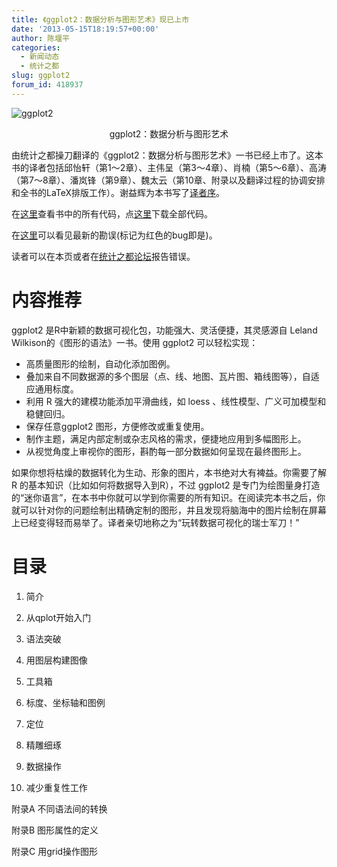 ```yaml
---
title: 《ggplot2：数据分析与图形艺术》现已上市
date: '2013-05-15T18:19:57+00:00'
author: 陈堰平
categories:
  - 新闻动态
  - 统计之都
slug: ggplot2
forum_id: 418937
---
```


![ggplot2](https://uploads.cosx.org/2013/05/ggplot2.jpg)

<p style='text-align: center'>ggplot2：数据分析与图形艺术</p>

由统计之都操刀翻译的《ggplot2：数据分析与图形艺术》一书已经上市了。这本书的译者包括邱怡轩（第1～2章）、主伟呈（第3～4章）、肖楠（第5～6章）、高涛（第7～8章）、潘岚锋（第9章）、魏太云（第10章、附录以及翻译过程的协调安排和全书的LaTeX排版工作）。谢益辉为本书写了[译者序](https://github.com/cosname/ggplot2-translation/blob/master/preface.md)。

<!--more-->

在[这里](http://t.cn/zT8K3n7)查看书中的所有代码，点[这里](https://github.com/cosname/ggplot2-translation/archive/master.zip)下载全部代码。

在[这里](http://t.cn/zHpXZFE)可以看见最新的勘误(标记为红色的bug即是)。

读者可以在本页或者在[统计之都论坛](https://cos.name/cn/topic/110682)报告错误。

# 内容推荐

ggplot2 是R中新颖的数据可视化包，功能强大、灵活便捷，其灵感源自 Leland Wilkison的《图形的语法》一书。使用 ggplot2 可以轻松实现：

- 高质量图形的绘制，自动化添加图例。
- 叠加来自不同数据源的多个图层（点、线、地图、瓦片图、箱线图等），自适应通用标度。
- 利用 R 强大的建模功能添加平滑曲线，如 loess 、线性模型、广义可加模型和稳健回归。
- 保存任意ggplot2 图形，方便修改或重复使用。
- 制作主题，满足内部定制或杂志风格的需求，便捷地应用到多幅图形上。
- 从视觉角度上审视你的图形，斟酌每一部分数据如何呈现在最终图形上。

如果你想将枯燥的数据转化为生动、形象的图片，本书绝对大有裨益。你需要了解 R 的基本知识（比如如何将数据导入到R），不过 ggplot2 是专门为绘图量身打造的“迷你语言”，在本书中你就可以学到你需要的所有知识。在阅读完本书之后，你就可以针对你的问题绘制出精确定制的图形，并且发现将脑海中的图片绘制在屏幕上已经变得轻而易举了。译者亲切地称之为“玩转数据可视化的瑞士军刀！”

# 目录

1. 简介
  
1. 从qplot开始入门
  
1. 语法突破
  
1. 用图层构建图像
  
1. 工具箱
  
1. 标度、坐标轴和图例
  
1. 定位
  
1. 精雕细琢
  
1. 数据操作
  
1. 减少重复性工作
  
附录A 不同语法间的转换
  
附录B 图形属性的定义
  
附录C 用grid操作图形
